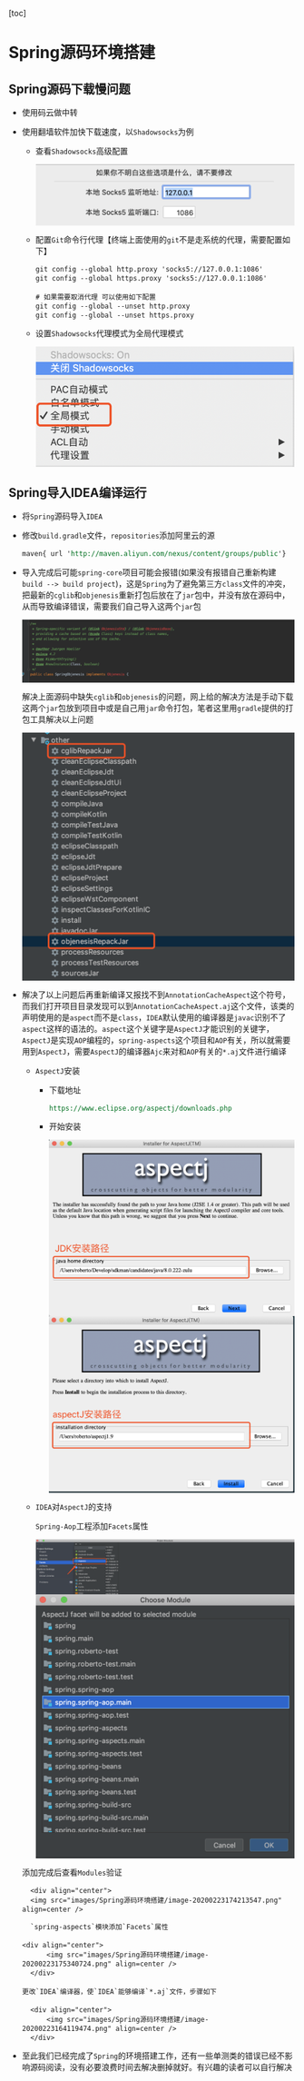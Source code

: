 [toc]

# Spring源码环境搭建

## Spring源码下载慢问题

- 使用码云做中转

- 使用翻墙软件加快下载速度，以`Shadowsocks`为例

    - 查看`Shadowsocks`高级配置

        <div align="center">    
            <img src="images/Spring源码环境搭建/image-20200222233726619.png" align=center />
        </div>

    - 配置`Git`命令行代理【终端上面使用的`git`不是走系统的代理，需要配置如下】

        ```shell
        git config --global http.proxy 'socks5://127.0.0.1:1086'
        git config --global https.proxy 'socks5://127.0.0.1:1086'
        
        # 如果需要取消代理 可以使用如下配置
        git config --global --unset http.proxy
        git config --global --unset https.proxy
        ```

    - 设置`Shadowsocks`代理模式为全局代理模式

        <div align="center">    
            <img src="images/Spring源码环境搭建/image-20200222234412921.png" align=center />
        </div>

## Spring导入IDEA编译运行

- 将`Spring`源码导入`IDEA`

- 修改`build.gradle`文件，`repositories`添加阿里云的源

    ```reStructuredText
    maven{ url 'http://maven.aliyun.com/nexus/content/groups/public'}
    ```

- 导入完成后可能`spring-core`项目可能会报错(如果没有报错自己重新构建`build --> build project`)，这是`Spring`为了避免第三方`class`文件的冲突，把最新的`cglib`和`objenesis`重新打包后放在了`jar`包中，并没有放在源码中，从而导致编译错误，需要我们自己导入这两个`jar`包

    <div align="center">    
        <img src="images/Spring源码环境搭建/image-20200223120129326.png" align=center />
    </div>

    解决上面源码中缺失`cglib`和`objenesis`的问题，网上给的解决方法是手动下载这两个`jar`包放到项目中或是自己用`jar`命令打包，笔者这里用`gradle`提供的打包工具解决以上问题

    <div align="center">    
        <img src="images/Spring源码环境搭建/image-20200223120313162.png" align=center />
    </div>

- 解决了以上问题后再重新编译又报找不到`AnnotationCacheAspect`这个符号，而我们打开项目目录发现可以到`AnnotationCacheAspect.aj`这个文件，该类的声明使用的是`aspect`而不是`class`，`IDEA`默认使用的编译器是`javac`识别不了`aspect`这样的语法的。`aspect`这个关键字是`AspectJ`才能识别的关键字，`AspectJ`是实现`AOP`编程的，`spring-aspects`这个项目和`AOP`有关，所以就需要用到`AspectJ`，需要`AspectJ`的编译器`Ajc`来对和`AOP`有关的`*.aj`文件进行编译

    - `AspectJ`安装

        - 下载地址

            ```reStructuredText
            https://www.eclipse.org/aspectj/downloads.php
            ```

        - 开始安装

            <div align="center">    
                <img src="images/Spring源码环境搭建/image-20200223161841040.png" align=center />
            </div>

            <div align="center">    
                <img src="images/Spring源码环境搭建/image-20200223161955644.png" align=center />
            </div>

    - `IDEA`对`AspectJ`的支持

      `Spring-Aop`工程添加`Facets`属性

        <div align="center">    
            <img src="images/Spring源码环境搭建/image-20200223173839442.png" align=center />
      </div>

        <div align="center">    
            <img src="images/Spring源码环境搭建/image-20200223174045826.png" align=center />
      </div>
  添加完成后查看`Modules`验证
      
        <div align="center">    
      	<img src="images/Spring源码环境搭建/image-20200223174213547.png" align=center />
  </div>
      
        `spring-aspects`模块添加`Facets`属性
      
      <div align="center">    
            <img src="images/Spring源码环境搭建/image-20200223175340724.png" align=center />
        </div>
      
      更改`IDEA`编译器，使`IDEA`能够编译`*.aj`文件，步骤如下
      
        <div align="center">    
            <img src="images/Spring源码环境搭建/image-20200223164119474.png" align=center />
        </div>
    
- 至此我们已经完成了`Spring`的环境搭建工作，还有一些单测类的错误已经不影响源码阅读，没有必要浪费时间去解决删掉就好。有兴趣的读者可以自行解决